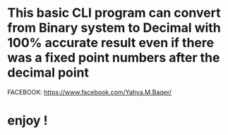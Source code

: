 # This basic CLI program can convert from Binary system to Decimal with 100% accurate result even if there was a fixed point numbers after the decimal point
FACEBOOK: https://www.facebook.com/Yahya.M.Baqer/
# enjoy !
